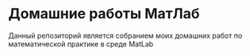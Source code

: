 # Домашние работы МатЛаб
Данный репозиторий является собранием моих домашних работ по математической практике в среде MatLab
